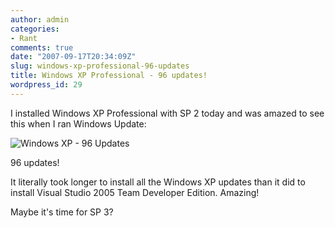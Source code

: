 ```yaml
---
author: admin
categories:
- Rant
comments: true
date: "2007-09-17T20:34:09Z"
slug: windows-xp-professional-96-updates
title: Windows XP Professional - 96 updates!
wordpress_id: 29
---
```


I installed Windows XP Professional with SP 2 today and was amazed to see this when I ran Windows Update:

![Windows XP - 96 Updates](https://wadewegner.blob.core.windows.net/wordpress/content/binary/WindowsLiveWriter/WindowsXPProfessional96updates_CCCC/Silly_thumb.gif)
 
96 updates!

It literally took longer to install all the Windows XP updates than it did to install Visual Studio 2005 Team Developer Edition. Amazing!

Maybe it's time for SP 3?
